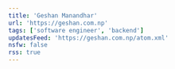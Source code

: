 ```yaml
---
title: 'Geshan Manandhar'
url: 'https://geshan.com.np'
tags: ['software engineer', 'backend']
updatesFeed: 'https://geshan.com.np/atom.xml'
nsfw: false
rss: true
---
```

